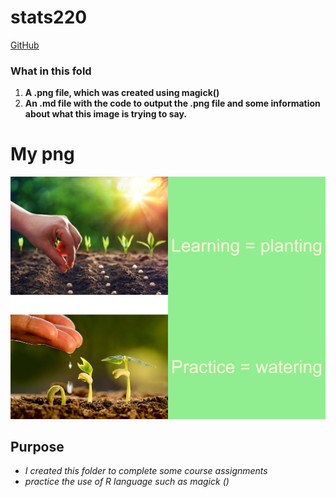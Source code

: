 # stats220
[GitHub](https://github.com/G00L00/stats220)

### What in this fold
1. **A .png file, which was created using magick()**
2. **An .md file with the code to output the .png file and some information about what this image is trying to say.**

# My png
![study_VS_Planning](https://github.com/G00L00/stats220/blob/main/study%20VS%20planting.png?raw=true)

## Purpose 
*  *I created this folder to complete some course assignments*
*  *practice the use of R language such as magick ()*
